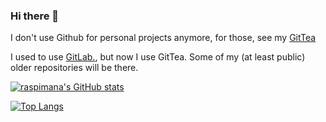 ### Hi there 👋

I don't use Github for personal projects anymore, for those, see my [GitTea](https://codeberg.org/raspimana)

I used to use [GitLab.](https://www.gitlab.com/raspimana), but now I use GitTea. Some of my (at least public) older repositories will be there.

[![raspimana's GitHub stats](https://github-readme-stats.vercel.app/api?username=raspimana&show_icons=true&theme=onedark)](#)

[![Top Langs](https://github-readme-stats.vercel.app/api/top-langs/?username=raspimana&theme=onedark&layout=compact)](https://youtu.be/cSQTZoZPJzs)

<!--
Yes, I keep this in. Shut up.
**raspimana/raspimana** is a ✨ _special_ ✨ repository because its `README.md` (this file) appears on your GitHub profile.

Here are some ideas to get you started:

- 🔭 I’m currently working on ...
- 🌱 I’m currently learning ...
- 👯 I’m looking to collaborate on ...
- 🤔 I’m looking for help with ...
- 💬 Ask me about ...
- 📫 How to reach me: ...
- 😄 Pronouns: ...
- ⚡ Fun fact: ...
-->
